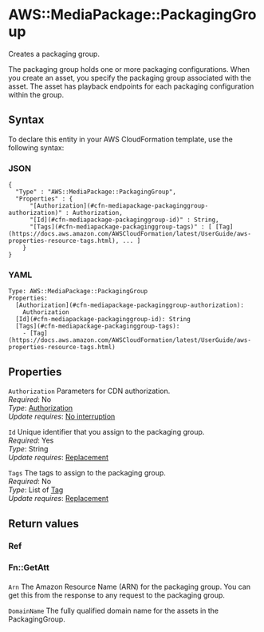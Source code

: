 # AWS::MediaPackage::PackagingGroup<a name="aws-resource-mediapackage-packaginggroup"></a>

Creates a packaging group\.

The packaging group holds one or more packaging configurations\. When you create an asset, you specify the packaging group associated with the asset\. The asset has playback endpoints for each packaging configuration within the group\.

## Syntax<a name="aws-resource-mediapackage-packaginggroup-syntax"></a>

To declare this entity in your AWS CloudFormation template, use the following syntax:

### JSON<a name="aws-resource-mediapackage-packaginggroup-syntax.json"></a>

```
{
  "Type" : "AWS::MediaPackage::PackagingGroup",
  "Properties" : {
      "[Authorization](#cfn-mediapackage-packaginggroup-authorization)" : Authorization,
      "[Id](#cfn-mediapackage-packaginggroup-id)" : String,
      "[Tags](#cfn-mediapackage-packaginggroup-tags)" : [ [Tag](https://docs.aws.amazon.com/AWSCloudFormation/latest/UserGuide/aws-properties-resource-tags.html), ... ]
    }
}
```

### YAML<a name="aws-resource-mediapackage-packaginggroup-syntax.yaml"></a>

```
Type: AWS::MediaPackage::PackagingGroup
Properties: 
  [Authorization](#cfn-mediapackage-packaginggroup-authorization): 
    Authorization
  [Id](#cfn-mediapackage-packaginggroup-id): String
  [Tags](#cfn-mediapackage-packaginggroup-tags): 
    - [Tag](https://docs.aws.amazon.com/AWSCloudFormation/latest/UserGuide/aws-properties-resource-tags.html)
```

## Properties<a name="aws-resource-mediapackage-packaginggroup-properties"></a>

`Authorization`  <a name="cfn-mediapackage-packaginggroup-authorization"></a>
Parameters for CDN authorization\.  
*Required*: No  
*Type*: [Authorization](aws-properties-mediapackage-packaginggroup-authorization.md)  
*Update requires*: [No interruption](https://docs.aws.amazon.com/AWSCloudFormation/latest/UserGuide/using-cfn-updating-stacks-update-behaviors.html#update-no-interrupt)

`Id`  <a name="cfn-mediapackage-packaginggroup-id"></a>
Unique identifier that you assign to the packaging group\.  
*Required*: Yes  
*Type*: String  
*Update requires*: [Replacement](https://docs.aws.amazon.com/AWSCloudFormation/latest/UserGuide/using-cfn-updating-stacks-update-behaviors.html#update-replacement)

`Tags`  <a name="cfn-mediapackage-packaginggroup-tags"></a>
The tags to assign to the packaging group\.  
*Required*: No  
*Type*: List of [Tag](https://docs.aws.amazon.com/AWSCloudFormation/latest/UserGuide/aws-properties-resource-tags.html)  
*Update requires*: [Replacement](https://docs.aws.amazon.com/AWSCloudFormation/latest/UserGuide/using-cfn-updating-stacks-update-behaviors.html#update-replacement)

## Return values<a name="aws-resource-mediapackage-packaginggroup-return-values"></a>

### Ref<a name="aws-resource-mediapackage-packaginggroup-return-values-ref"></a>

### Fn::GetAtt<a name="aws-resource-mediapackage-packaginggroup-return-values-fn--getatt"></a>

#### <a name="aws-resource-mediapackage-packaginggroup-return-values-fn--getatt-fn--getatt"></a>

`Arn`  <a name="Arn-fn::getatt"></a>
The Amazon Resource Name \(ARN\) for the packaging group\. You can get this from the response to any request to the packaging group\.

`DomainName`  <a name="DomainName-fn::getatt"></a>
The fully qualified domain name for the assets in the PackagingGroup\.